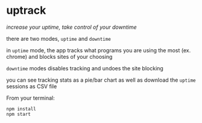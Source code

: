 # uptrack

*increase your uptime, take control of your downtime*  

there are two modes, `uptime` and `downtime`  

in `uptime` mode, the app tracks what programs you are using the most (ex. chrome) and blocks sites of your choosing  

`downtime` modes disables tracking and undoes the site blocking  

you can see tracking stats as a pie/bar chart as well as download the `uptime` sessions as CSV file  

From your terminal:
```
npm install
npm start
```

